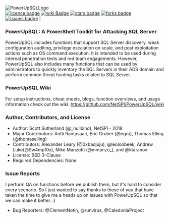 
![PowerUpSQLLogo](https://github.com/NetSPI/PowerUpSQL/blob/master/images/PowerUpsQL-2018-M.png) 
<br> 
[![licence badge]][licence] 
[![wiki Badge]][wiki] 
[![stars badge]][stars] 
[![forks badge]][forks] 
[![issues badge]][issues] |

[licence badge]:https://img.shields.io/badge/license-New%20BSD-blue.svg
[stars badge]:https://img.shields.io/github/stars/NetSPI/PowerUpSQL.svg
[forks badge]:https://img.shields.io/github/forks/NetSPI/PowerUpSQL.svg
[issues badge]:https://img.shields.io/github/issues/NetSPI/PowerUpSQL.svg
[wiki badge]:https://img.shields.io/badge/PowerUpSQL-Wiki-green.svg

[licence]:https://github.com/NetSPI/PowerUpSQL/blob/master/LICENSE
[stars]:https://github.com/NetSPI/PowerUpSQL/stargazers
[forks]:https://github.com/NetSPI/PowerUpSQL/network
[issues]:https://github.com/NetSPI/PowerUpSQL/issues
[wiki]:https://github.com/NetSPI/PowerUpSQL/wiki

### PowerUpSQL: A PowerShell Toolkit for Attacking SQL Server

PowerUpSQL includes functions that support SQL Server discovery, weak configuration auditing, privilege escalation on scale, and post exploitation actions such as OS command execution. It is intended to be used during internal penetration tests and red team engagements. However, PowerUpSQL also includes many functions that can be used by administrators to quickly inventory the SQL Servers in their ADS domain and perform common threat hunting tasks related to SQL Server.

### PowerUpSQL Wiki
For setup instructions, cheat sheets, blogs, function overviews, and usage information check out the wiki: <a href="  https://github.com/NetSPI/PowerUpSQL/wiki">https://github.com/NetSPI/PowerUpSQL/wiki</a>

### Author, Contributors, and License
* Author: Scott Sutherland (@_nullbind), NetSPI - 2018
* Major Contributors: Antti Rantasaari, Eric Gruber (@egru), Thomas Elling (@thomaselling)
* Contributors: Alexander Leary (@0xbadjuju), @leoloobeek, Andrew Luke(@Sw4mpf0x), Mike Manzotti (@mmanzo_), and @ktaranov
* License: BSD 3-Clause
* Required Dependencies: None

### Issue Reports

I perform QA on functions before we publish them, but it's hard to consider every scenario. So I just wanted to say thanks to those of you that have taken the time to give me a heads up on issues with PowerUpSQL so that we can make it better. :)
* Bug Reporters: @ClementNotin, @runvirus, @CaledoniaProject 

